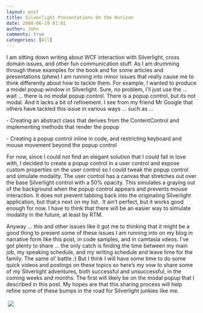 ```yaml
---
layout: post
title: Silverlight Presentations On the Horizon
date: 2008-06-19 01:01
author: John
comments: true
categories: [All]
---
```

<p></p>  <p>I am sitting down writing about WCF interaction with Silverlight, cross domain issues, and other fun communication stuff. As I am drumming through these examples for the book and for some articles and presentations (phew) I am running into minor issues that really cause me to think differently about how to tackle them. For example, I wanted to produce a model popup window in Silverlight. Sure, no problem, I’ll just use the … wait … there is no modal popup control. There is a popup control, but its not modal. And it lacks a bit of refinement. I see from my friend Mr Google that others have tackled this issue in various ways … such as …</p>  <p>- Creating an abstract class that derives from the ContentControl and implementing methods that render the popup</p>  <p>- Creating a popup control inline in code, and restricting keyboard and mouse movement beyond the popup control</p>  <p>For now, since I could not find an elegant solution that I could fall in love with, I decided to create a popup control in a user control and expose custom properties on the user control so I could tweak the popup control and simulate modality. The user control has a canvas that stretches out over the base Silverlight control with a 50% opacity. This simulates a graying out of the background when the popup control appears and prevents mouse interaction. It does not prevent tabbing back into the originating Silverlight application, but that;s next on my list.&#160; It ain’t perfect, but it works good enough for now. I have to think that there will be an easier way to simulate modality in the future, at least by RTM.</p>  <p>Anyway … this and other issues like it got me to thinking that it might be a good thing to present some of these issues I am running into on my blog in narrative form like this post, in code samples, and in camtasia vdeos. I’ve got plenty to share … the only catch is finding the time between my main job, my speaking schedule, and my writing schedule and leave time for the family. The same ol’ battle :) But I think I will have some time to do some quick videos and postings on these topics so here’s my vow to share some of my Silverlight adventures, both successful and unsuccessful, in the coming weeks and months. The first will likely be on the modal popup that I described in this post. My hopes are that this sharing process will help refine some of these bumps in the road for Silverlight junkies like me.</p><div class="wlWriterHeaderFooter" style="text-align:left; margin:0px; padding:4px 4px 4px 4px;"><a href="http://www.dotnetkicks.com/kick/?url=/all/silverlight-presentations-on-the-horizon/"><img src="http://www.dotnetkicks.com/Services/Images/KickItImageGenerator.ashx?url=/all/silverlight-presentations-on-the-horizon/&amp;bgcolor=0080C0&amp;fgcolor=FFFFFF&amp;border=000000&amp;cbgcolor=D4E1ED&amp;cfgcolor=000000" border="0/"></a></div><div class="wlWriterHeaderFooter" style="text-align:left; margin:0px; padding:4px 4px 4px 4px;"><script type="text/javascript">var dzone_url = '/all/silverlight-presentations-on-the-horizon/';</script><script type="text/javascript">var dzone_title = 'Silverlight Presentations On the Horizon';</script><script type="text/javascript">var dzone_blurb = 'Silverlight Presentations On the Horizon';</script><script type="text/javascript">var dzone_style = '1';</script><script language="javascript" src="http://widgets.dzone.com/widgets/zoneit.js"></script> </div>

